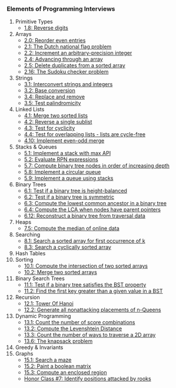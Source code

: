 ### Elements of Programming Interviews

1. Primitive Types
    * [1.8: Reverse digits](./Primitive-Types/reverseDigits.js)
2. Arrays
    * [2.0: Reorder even entries](./Arrays/reorderEven.js)
    * [2.1: The Dutch national flag problem](./Arrays/dutchNationalFlag.js)
    * [2.2: Increment an arbitrary-precision integer](./Arrays/incrementInteger.js)
    * [2.4: Advancing through an array](./Arrays/advancingThroughArray.js)
    * [2.5: Delete duplicates from a sorted array](./Arrays/deleteDuplicates.js)
    * [2.16: The Sudoku checker problem](./Arrays/sudokuChecker.js)
3. Strings
    * [3.1: Interconvert strings and integers](./Strings/interconvert.js)
    * [3.2: Base conversion](./Strings/baseConversion.js)
    * [3.4: Replace and remove](./Strings/replaceRemove.js)
    * [3.5: Test palindromicity](./Strings/palindromicity.js)
4. Linked Lists
    * [4.1: Merge two sorted lists](./Linked-Lists/mergeLL.js)
    * [4.2: Reverse a single sublist](./Linked-Lists/reverseSublist.js)
    * [4.3: Test for cyclicity](./Linked-Lists/cyclicity.js)
    * [4.4: Test for overlapping lists - lists are cycle-free](./Linked-Lists/overlappingLists.js)
    * [4.10: Implement even-odd merge](./Linked-Lists/evenOddMerge.js)
5. Stacks & Queues
    * [5.1: Implement a stack with max API](./Stacks-Queues/maxAPI.js)
    * [5.2: Evaluate RPN expressions](./Stacks-Queues/evaluateRPN.js)
    * [5.7: Compute binary tree nodes in order of increasing depth](./Stacks-Queues/increasingDepth.js)
    * [5.8: Implement a circular queue](./Stacks-Queues/circularQueue.js)
    * [5.9: Implement a queue using stacks](./Stacks-Queues/queueStack.js)
6. Binary Trees
    * [6.1: Test if a binary tree is height-balanced](./Binary-Trees/heightBalanced.js)
    * [6.2: Test if a binary tree is symmetric](./Binary-Trees/isSymmetric.js)
    * [6.3: Compute the lowest common ancestor in a binary tree](./Binary-Trees/lowestCommonAncestor.js)
    * [6.4: Compute the LCA when nodes have parent pointers](./Binary-Trees/LCAparent.js)
    * [6.12: Reconstruct a binary tree from traversal data](./Binary-Trees/preorderInorderConstruction.js)
7. Heaps
    * [7.5: Compute the median of online data](./Heaps/continuousMedian.js)
8. Searching
    * [8.1: Search a sorted array for first occurrence of k](./Searching/firstOccurrenceK.js)
    * [8.3: Search a cyclically sorted array](./Searching/cyclicallySorted.js)
9. Hash Tables
10. Sorting
    * [10.1: Compute the intersection of two sorted arrays](./Sorting/computeIntersection.js)
    * [10.2: Merge two sorted arrays](./Sorting/mergeSortedArrays.js)
11. Binary Search Trees
    * [11.1: Test if a binary tree satisfies the BST property](./Binary-Search-Trees/bstTest.js)
    * [11.2: Find the first key greater than a given value in a BST](./Binary-Search-Trees/firstGreater.js)
12. Recursion
    * [12.1: Tower Of Hanoi](./Recursion/towerOfHanoi.js)
    * [12.2: Generate all nonattacking placements of n-Queens](./Recursion/nQueens.js)
13. Dynamic Programming
    * [13.1: Count the number of score combinations](./Dynamic-Programming/scoreCombinations.js)
    * [13.2: Compute the Levenshtein Distance](./Dynamic-Programming/levenshteinDistance.js)
    * [13.3: Count the number of ways to traverse a 2D array](./Dynamic-Programming/traverse2DArray.js)
    * [13.6: The knapsack problem](./Dynamic-Programming/knapsack.js)
14. Greedy & Invariants
15. Graphs
    * [15.1: Search a maze](./Graphs/searchMaze.js)
    * [15.2: Paint a boolean matrix](./Graphs/PaintBooleanMatrix/prompt.md)
    * [15.3: Compute an enclosed region](./Graphs/ComputeEnclosedRegion/prompt.md)
    * [Honor Class #7: Identify positions attacked by rooks](./Graphs/IdentifyPositionsAttackedByRooks/prompt.md)
